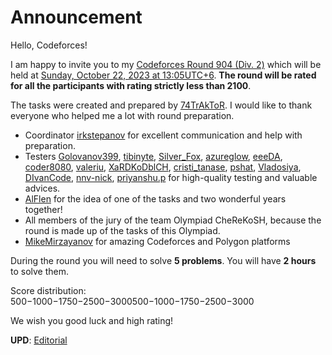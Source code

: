# Announcement

Hello, Codeforces!

I am happy to invite you to my [Codeforces Round 904 (Div. 2)](https://codeforces.com/contest/1884 "Codeforces Round 904 (Div. 2)") which will be held at [Sunday, October 22, 2023 at 13:05UTC+6](https://codeforces.com/https://www.timeanddate.com/worldclock/fixedtime.html?day=22&month=10&year=2023&hour=10&min=5&sec=0&p1=166). **The round will be rated for all the participants with rating strictly less than 2100**.

The tasks were created and prepared by [74TrAkToR](https://codeforces.com/profile/74TrAkToR "International Master 74TrAkToR"). I would like to thank everyone who helped me a lot with round preparation.

 * Coordinator [irkstepanov](https://codeforces.com/profile/irkstepanov "Grandmaster irkstepanov") for excellent communication and help with preparation.
* Testers [Golovanov399](https://codeforces.com/profile/Golovanov399 "International Grandmaster Golovanov399"), [tibinyte](https://codeforces.com/profile/tibinyte "Newbie tibinyte"), [Silver_Fox](https://codeforces.com/profile/Silver_Fox "Candidate Master Silver_Fox"), [azureglow](https://codeforces.com/profile/azureglow "Expert azureglow"), [eeeDA](https://codeforces.com/profile/eeeDA "Candidate Master eeeDA"), [coder8080](https://codeforces.com/profile/coder8080 "Expert coder8080"), [valeriu](https://codeforces.com/profile/valeriu "Master valeriu"), [XaRDKoDblCH](https://codeforces.com/profile/XaRDKoDblCH "Candidate Master XaRDKoDblCH"), [cristi_tanase](https://codeforces.com/profile/cristi_tanase "Expert cristi_tanase"), [pshat](https://codeforces.com/profile/pshat "Specialist pshat"), [Vladosiya](https://codeforces.com/profile/Vladosiya "Expert Vladosiya"), [DIvanCode](https://codeforces.com/profile/DIvanCode "Master DIvanCode"), [nnv-nick](https://codeforces.com/profile/nnv-nick "Master nnv-nick"), [priyanshu.p](https://codeforces.com/profile/priyanshu.p "Expert priyanshu.p") for high-quality testing and valuable advices.
* [AlFlen](https://codeforces.com/profile/AlFlen "Master AlFlen") for the idea of one of the tasks and two wonderful years together!
* All members of the jury of the team Olympiad CheReKoSH, because the round is made up of the tasks of this Olympiad.
* [MikeMirzayanov](https://codeforces.com/profile/MikeMirzayanov "Headquarters, MikeMirzayanov") for amazing Codeforces and Polygon platforms

During the round you will need to solve **5 problems**. You will have **2 hours** to solve them.

Score distribution: 500−1000−1750−2500−3000500−1000−1750−2500−3000

We wish you good luck and high rating!

**UPD**: [Editorial](Tutorial.md)

